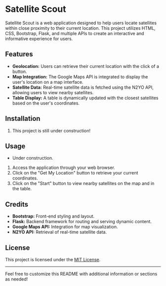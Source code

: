 # Satellite Scout

Satellite Scout is a web application designed to help users locate satellites within close proximity to their current location. This project utilizes HTML, CSS, Bootstrap, Flask, and multiple APIs to create an interactive and informative experience for users.

## Features

- **Geolocation:** Users can retrieve their current location with the click of a button.
- **Map Integration:** The Google Maps API is integrated to display the user's location on a map interface.
- **Satellite Data:** Real-time satellite data is fetched using the N2YO API, allowing users to view nearby satellites.
- **Table Display:** A table is dynamically updated with the closest satellites based on the user's coordinates.

## Installation

1. This project is still under construction!

## Usage
- Under construction.
1. Access the application through your web browser.
2. Click on the "Get My Location" button to retrieve your current coordinates.
3. Click on the "Start" button to view nearby satellites on the map and in the table.

## Credits

- **Bootstrap:** Front-end styling and layout.
- **Flask:** Backend framework for routing and serving dynamic content.
- **Google Maps API:** Integration for map visualization.
- **N2YO API:** Retrieval of real-time satellite data.

## License

This project is licensed under the [MIT License](LICENSE).

---

Feel free to customize this README with additional information or sections as needed!
